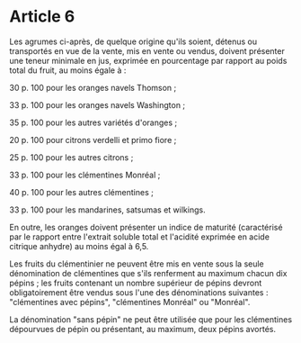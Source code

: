 # Article 6

Les agrumes ci-après, de quelque origine qu'ils soient, détenus ou transportés en vue de la vente, mis en vente ou vendus, doivent présenter une teneur minimale en jus, exprimée en pourcentage par rapport au poids total du fruit, au moins égale à :

30 p. 100 pour les oranges navels Thomson ;

33 p. 100 pour les oranges navels Washington ;

35 p. 100 pour les autres variétés d'oranges ;

20 p. 100 pour citrons verdelli et primo fiore ;

25 p. 100 pour les autres citrons ;

33 p. 100 pour les clémentines Monréal ;

40 p. 100 pour les autres clémentines ;

33 p. 100 pour les mandarines, satsumas et wilkings.

En outre, les oranges doivent présenter un indice de maturité (caractérisé par le rapport entre l'extrait soluble total et l'acidité exprimée en acide citrique anhydre) au moins égal à 6,5.

Les fruits du clémentinier ne peuvent être mis en vente sous la seule dénomination de clémentines que s'ils renferment au maximum chacun dix pépins ; les fruits contenant un nombre supérieur de pépins devront obligatoirement être vendus sous l'une des dénominations suivantes : "clémentines avec pépins", "clémentines Monréal" ou "Monréal".

La dénomination "sans pépin" ne peut être utilisée que pour les clémentines dépourvues de pépin ou présentant, au maximum, deux pépins avortés.
